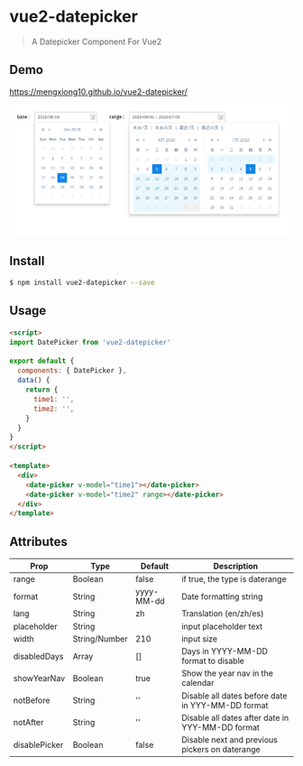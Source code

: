 # vue2-datepicker

> A Datepicker Component For Vue2

## Demo
<https://mengxiong10.github.io/vue2-datepicker/>

![image](https://github.com/mengxiong10/vue2-datepicker/raw/master/screenshot/demo.PNG)

## Install

```bash
$ npm install vue2-datepicker --save
```

## Usage

```html
<script>
import DatePicker from 'vue2-datepicker'

export default {
  components: { DatePicker },
  data() {
    return {
      time1: '',
      time2: '',
    }
  }
}
</script>

<template>
  <div>
    <date-picker v-model="time1"></date-picker>
    <date-picker v-model="time2" range></date-picker>
  </div>
</template>
```
## Attributes

| Prop            | Type          | Default     | Description                                       |
|-----------------|---------------|-------------|---------------------------------------------------|
| range           | Boolean       | false       | if true, the type is daterange                    |
| format          | String        | yyyy-MM-dd  | Date formatting string                            |
| lang            | String        | zh          | Translation (en/zh/es)                            |
| placeholder     | String        |             | input placeholder text                            |
| width           | String/Number | 210         | input size                                        |
| disabledDays    | Array         | []          | Days in YYYY-MM-DD format to disable              |
| showYearNav     | Boolean       | true        | Show the year nav in the calendar                 |
| notBefore       | String        | ''          | Disable all dates before date in YYY-MM-DD format |
| notAfter        | String        | ''          | Disable all dates after date in YYY-MM-DD format  |
| disablePicker   | Boolean       | false       | Disable next and previous pickers on daterange    |


